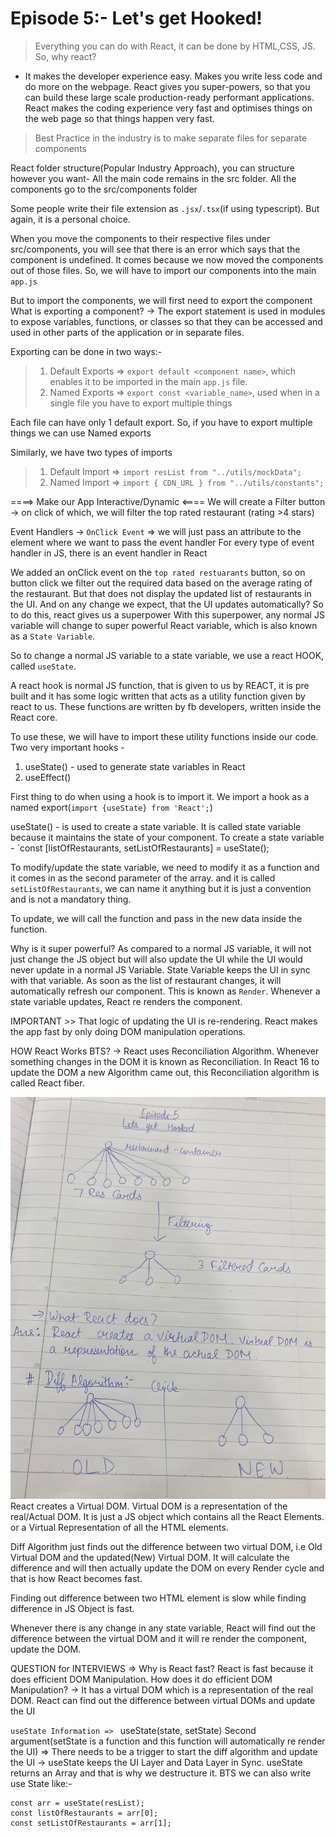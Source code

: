 # Episode 5:- Let's get Hooked!

> Everything you can do with React, it can be done by HTML,CSS, JS. So, why react?

- It makes the developer experience easy. Makes you write less code and do more on the webpage.
React gives you super-powers, so that you can build these large scale production-ready performant applications.
React makes the coding experience very fast and optimises things on the web page so that things happen very fast.

> Best Practice in the industry is to make separate files for separate components

React folder structure(Popular Industry Approach), you can structure however you want-
All the main code remains in the src folder.
All the components go to the src/components folder

Some people write their file extension as `.jsx`/`.tsx`(if using typescript). But again, it is a personal choice.

When you move the components to their respective files under src/components,
you will see that there is an error which says that the component is undefined.
It comes because we now moved the components out of those files. So, we will have to import our components into the main `app.js`

But to import the components, we will first need to export the component
What is exporting a component?
-> The export statement is used in modules to expose variables, functions, or classes so that they can be accessed and used in other parts of the application or in separate files.

Exporting can be done in two ways:-
> 1. Default Exports => `export default <component name>`, which enables it to be imported in the main `app.js` file.
> 2. Named Exports => `export const <variable_name>`, used when in a single file you have to export multiple things

Each file can have only 1 default export. So, if you have to export multiple things we can use Named exports

Similarly, we have two types of imports

> 1. Default Import => `import resList from "../utils/mockData";`
> 2. Named Import => `import { CDN_URL } from "../utils/constants";`

====> Make our App Interactive/Dynamic <====
We will create a Filter button -> on click of which, we will filter the top rated restaurant (rating >4 stars)

Event Handlers ->
`OnClick Event` => we will just pass an attribute to the element where we want to pass the event handler
For every type of event handler in JS, there is an event handler in React

We added an onClick event on the `top rated restuarants` button, so on button click we filter out the required data based on
the average rating of the restaurant. But that does not display the updated list of restaurants in the UI.
And on any change we expect, that the UI updates automatically? So to do this, react gives us a superpower
With this superpower, any normal JS variable will change to super powerful React variable, which is also known as a
`State Variable`.

So to change a normal JS variable to a state variable, we use a react HOOK, called `useState`.

A react hook is normal JS function, that is given to us by REACT, it is pre built and it has some logic written that acts as a utility function given by react to us. These functions are written by fb developers, written inside the React core.

To use these, we will have to import these utility functions inside our code.
Two very important hooks -

1. useState() - used to generate state variables in React
2. useEffect()

First thing to do when using a hook is to import it.
We import a hook as a named export(`import {useState} from 'React';`)

useState() - is used to create a state variable. It is called state variable because it maintains the state of your component.
To create a state variable - `const [listOfRestaurants, setListOfRestaurants] = useState();

To modify/update the state variable, we need to modify it as a function and it comes in as the second parameter of the array.
and it is called `setListOfRestaurants`, we can name it anything but it is just a convention and is not a mandatory thing.

To update, we will call the function and pass in the new data inside the function.

Why is it super powerful?
As compared to a normal JS variable, it will not just change the JS object but will also update the UI while the UI would never update in a normal JS Variable.
State Variable keeps the UI in sync with that variable.
As soon as the list of restaurant changes, it will automatically refresh our component. This is known as `Render`.
Whenever a state variable updates, React re renders the component.

IMPORTANT >> That logic of updating the UI is re-rendering. React makes the app fast by only doing DOM manipulation operations.

HOW React Works BTS?
-> React uses Reconciliation Algorithm. Whenever something changes in the DOM it is known as Reconciliation.
In React 16 to update the DOM a new Algorithm came out, this Reconciliation algorithm is called React fiber.

![React-core](React-core.png)
React creates a Virtual DOM. Virtual DOM is a representation of the real/Actual DOM.
It is just a JS object which contains all the React Elements. or a Virtual Representation of all the HTML elements.

Diff Algorithm just finds out the difference between two virtual DOM, i.e Old Virtual DOM and the updated(New) Virtual DOM.
It will calculate the difference and will then actually update the DOM on every Render cycle and that is how React becomes fast.

Finding out difference between two HTML element is slow while finding difference in JS Object is fast.

Whenever there is any change in any state variable, React will find out the difference between the virtual DOM and it will re render the component, update the DOM.

QUESTION for INTERVIEWS =>
Why is React fast?
React is fast because it does efficient DOM Manipulation.
How does it do efficient DOM Manipulation?
-> It has a virtual DOM which is a representation of the real DOM.
React can find out the difference between virtual DOMs and update the UI

`useState Information => `
useState(state, setState) Second argument(setState is a function and this function will automatically re render the UI) => There needs to be a trigger to start the diff algorithm and update the UI
-> useState keeps the UI Layer and Data Layer in Sync.
useState returns an Array and that is why we destructure it.
BTS we can also write use State like:-

```
const arr = useState(resList);
const listOfRestaurants = arr[0];
const setListOfRestaurants = arr[1];
```
